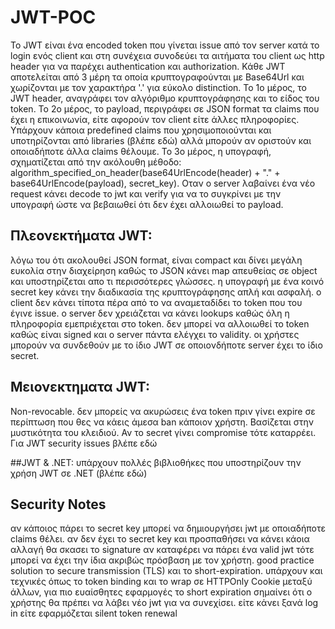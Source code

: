 # JWT-POC

To JWT είναι ένα encoded token που γίνεται issue από τον server κατά το login ενός client και στη συνέχεια συνοδεύει τα αιτήματα του client ως http header για να παρέχει authentication και authorization. Κάθε JWT αποτελείται από 3 μέρη τα οποία κρυπτογραφούνται με Base64Url και χωρίζονται με τον χαρακτήρα '.' για εύκολο distinction. Το 1ο μέρος, το JWT header, αναγράφει τον αλγόριθμο κρυπτογράφησης και το είδος του token. Το 2ο μέρος, το payload, περιγράφει σε JSON format τα claims που έχει η επικοινωνία, είτε αφορούν τον client είτε άλλες πληροφορίες. Υπάρχουν κάποια predefined claims που χρησιμοποιούνται και υποτηρίζονται από libraries (βλέπε εδώ) αλλά μπορούν αν οριστούν και οποιαδήποτε άλλα claims θέλουμε. Το 3ο μέρος, η υπογραφή, σχηματίζεται από την ακόλουθη μέθοδο: algorithm_specified_on_header(base64UrlEncode(header) + "." + base64UrlEncode(payload), secret_key). Οταν ο server λαβαίνει ένα νέο request κάνει decode το jwt και verify για να το συγκρίνει με την υπογραφή ώστε να βεβαιωθεί ότι δεν έχει αλλοιωθεί το payload.

## Πλεονεκτήματα JWT:
λόγω του ότι ακολουθεί JSON format, είναι compact και δίνει μεγάλη ευκολία στην διαχείρηση καθώς το JSON κάνει map απευθείας σε object και υποστηρίζεται απο τι περισσότερες γλώσσες.
η υπογραφή με ένα κοινό secret key κάνει την διαδικασία της κρυπτογράφησης απλή και ασφαλή.
ο client δεν κάνει τίποτα πέρα από το να αναμεταδίδει το token που του έγινε issue.
ο server δεν χρειάζεται να κάνει lookups καθώς όλη η πληροφορία εμεπριέχεται στο token.
δεν μπορεί να αλλοιωθεί το token καθώς είναι signed και ο server πάντα ελέγχει το validity.
οι χρήστες μπορούν να συνδεθούν με το ίδιο JWT σε οποιονδήποτε server έχει το ίδιο secret.
## Μειονεκτηματα JWT:
Non-revocable. δεν μπορείς να ακυρώσεις ένα token πριν γίνει expire σε περίπτωση που θες να κάεις άμεσα ban κάποιον χρήστη.
Βασίζεται στην μυστικότητα του κλειδιού. Αν το secret γίνει compromise τότε καταρρέει.
Για JWT security issues βλέπε εδώ

##JWT & .NET:
υπάρχουν πολλές βιβλιοθήκες που υποστηρίζουν την χρήση JWT σε .NET (βλέπε εδώ)


## Security Notes
αν κάποιος πάρει το secret key μπορεί να δημιουργήσει jwt με οποιαδήποτε claims θέλει.
αν δεν έχει το secret key και προσπαθήσει να κάνει κάοια αλλαγή θα σκασει το signature
αν καταφέρει να πάρει ένα valid jwt τότε μπορεί να έχει την ίδια ακριβώς πρόσβαση με τον χρήστη. good practice solution το secure transmission (TLS) και το short-expiration. υπάρχουν και τεχνικές όπως το token binding και το wrap σε HTTPOnly Cookie μεταξύ άλλων, για πιο ευαίσθητες εφαρμογές
το short expiration σημαίνει ότι ο χρήστης θα πρέπει να λάβει νέο jwt για να συνεχίσει. είτε κάνει ξανά log in είτε εφαρμόζεται silent token renewal
